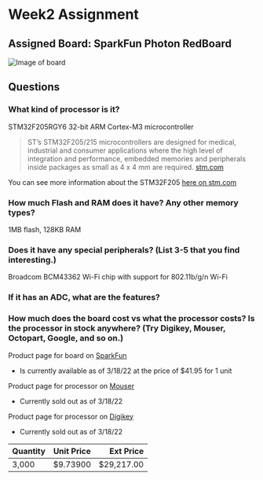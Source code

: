 # Week2 Assignment

## Assigned Board: SparkFun Photon RedBoard
![Image of board](https://cdn.sparkfun.com//assets/parts/1/0/6/0/9/13321-01.jpg "Arduino Formfactor")

## Questions

### What kind of processor is it?
STM32F205RGY6 32-bit ARM Cortex-M3 microcontroller
> ST’s STM32F205/215 microcontrollers are designed for medical, industrial and consumer applications where the high level of integration and performance, embedded memories and peripherals inside packages as small as 4 x 4 mm are required. [stm.com][processor on stm]

You can see more information about the STM32F205 [here on stm.com][processor on stm]

### How much Flash and RAM does it have? Any other memory types?
1MB flash, 128KB RAM

### Does it have any special peripherals? (List 3-5 that you find interesting.)
Broadcom BCM43362 Wi-Fi chip with support for 802.11b/g/n Wi-Fi

### If it has an ADC, what are the features?


### How much does the board cost vs what the processor costs? Is the processor in stock anywhere? (Try Digikey, Mouser, Octopart, Google, and so on.)

Product page for board on [SparkFun][board on SparkFun]
* Is currently available as of 3/18/22 at the price of $41.95 for 1 unit

Product page for processor on [Mouser][processor on Mouser]
* Currently sold out as of 3/18/22

Product page for processor on [Digikey][processor on Digikey]
* Currently sold out as of 3/18/22

| Quantity | Unit Price | Ext Price  |
| ---------|:----------:|-----------:|
|    3,000 |   $9.73900 | $29,217.00 |



[board on SparkFun]: https://www.sparkfun.com/products/13321
[processor on stm]: https://www.st.com/en/microcontrollers-microprocessors/stm32f2x5.html
[processor on Mouser]: https://www.mouser.com/ProductDetail/STMicroelectronics/STM32F205RGY6TR?qs=%2Fha2pyFadugaMGnmcN3fMp8I7ptw%252BflKwi%2F%252B1SLP6OoH7wAuNZ9Xiw%3D%3D
[processor on Digikey]: https://www.digikey.com/en/products/detail/stmicroelectronics/STM32F205RGY6TR/2796954?s=N4IgTCBcDaIMoBUCyBmMAxMAGArAJQHEBNANgTwAIQBdAXyA
